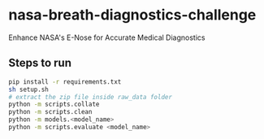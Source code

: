 # nasa-breath-diagnostics-challenge
Enhance NASA's E-Nose for Accurate Medical Diagnostics

## Steps to run

```bash
pip install -r requirements.txt
sh setup.sh
# extract the zip file inside raw_data folder
python -m scripts.collate
python -m scripts.clean
python -m models.<model_name>
python -m scripts.evaluate <model_name>
```
